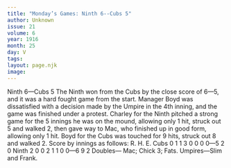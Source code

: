```yaml
---
title: "Monday’s Games: Ninth 6--Cubs 5"
author: Unknown
issue: 21
volume: 6
year: 1916
month: 25
day: V
tags:
layout: page.njk
image:
---
```

Ninth 6—Cubs 5       The Ninth won from the Cubs by the close score of 6—5, and it was a hard fought game from the start.       Manager Boyd was dissatisfied with a decision made by the Umpire in the 4th inning, and the game was finished under a protest.       Charley for the Ninth pitched a strong game for the 5 innings he was on the mound, allowing only 1 hit, struck out 5 and walked 2, then gave way to Mac, who finished up in good form, allowing only 1 hit.       Boyd for the Cubs was touched for 9 hits, struck out 8 and walked 2.       Score by innings as follows:       R. H. E. Cubs 0 1 1 3 0 0 0 0—5 2 0 Ninth 2 0 0 2 1 1 0 0—6 9 2       Doubles— Mac; Chick 3; Fats.       Umpires—Slim and Frank.    


